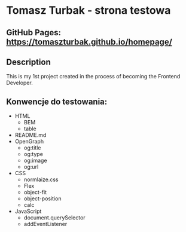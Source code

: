 # Tomasz Turbak - strona testowa

## GitHub Pages: https://tomaszturbak.github.io/homepage/

## Description

This is my 1st project created in the process of becoming the Frontend Developer.
## Konwencje do testowania:

- HTML
  - BEM
  - table
- README.md
- OpenGraph
  - og:title
  - og:type
  - og:image
  - og:url
- CSS
  - normlaize.css
  - Flex
  - object-fit
  - object-position
  - calc
- JavaScript
  - document.querySelector
  - addEventListener
